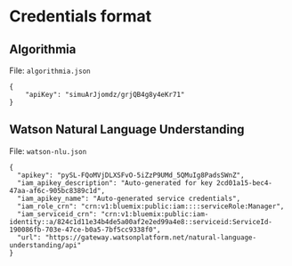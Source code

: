 # Credentials format

## Algorithmia

File: `algorithmia.json`

```
{
	"apiKey": "simuArJjomdz/grjQB4g8y4eKr71"
}
```

## Watson Natural Language Understanding

File: `watson-nlu.json`

```
{
  "apikey": "pySL-FQoMVjDLXSFvO-5iZzP9UMd_5QMuIg8PadsSWnZ",
  "iam_apikey_description": "Auto-generated for key 2cd01a15-bec4-47aa-af6c-905bc8389c1d",
  "iam_apikey_name": "Auto-generated service credentials",
  "iam_role_crn": "crn:v1:bluemix:public:iam::::serviceRole:Manager",
  "iam_serviceid_crn": "crn:v1:bluemix:public:iam-identity::a/824c1d11e34b4de5a00af2e2ed99a4e8::serviceid:ServiceId-190086fb-703e-47ce-b0a5-7bf5cc9338f0",
  "url": "https://gateway.watsonplatform.net/natural-language-understanding/api"
}
```
